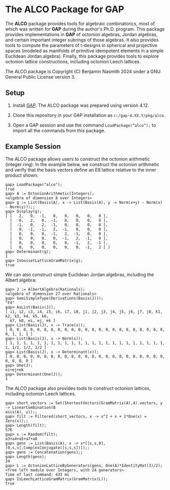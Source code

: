 # The ALCO Package for GAP

The **ALCO** package provides tools for algebraic combinatorics, most of which was written for **GAP** during the author's Ph.D. program. This package provides implementations in **GAP** of octonion algebras, Jordan algebras, and certain important integer subrings of those algebras. It also provides tools to compute the parameters of t-designs in spherical and projective spaces (modeled as manifolds of primitive idempotent elements in a simple Euclidean Jordan algebra). Finally, this package provides tools to explore octonion lattice constructions, including octonion Leech lattices. 

The ALCO package is Copyright (C) Benjamin Nasmith 2024 under a GNU General Public License version 3.   

## Setup

1. Install [GAP](https://www.gap-system.org/Download/). The ALCO package was prepared using version 4.12. 
 
2. Clone this repository in your GAP installation as `c:/gap-4.XX.Y/pkg/alco`.

3. Open a GAP session and use the command `LoadPackage(“alco”);`  to import all the commands from this package.

## Example Session

The ALCO package allows users to construct the octonion arithmetic (integer ring). 
In the example below, we construct the octonion arithmetic and verify that the 
basis vectors define an E8 lattice relative to the inner product shown:

```
gap> LoadPackage("alco");
true
gap> A := OctonionArithmetic(Integers);
<algebra of dimension 8 over Integers>
gap> g := List(Basis(A), x -> List(Basis(A), y -> Norm(x+y) - Norm(x) - Norm(y)));;
gap> Display(g);
[ [   2,   0,  -1,   0,   0,   0,   0,   0 ],
  [   0,   2,   0,  -1,   0,   0,   0,   0 ],
  [  -1,   0,   2,  -1,   0,   0,   0,   0 ],
  [   0,  -1,  -1,   2,  -1,   0,   0,   0 ],
  [   0,   0,   0,  -1,   2,  -1,   0,   0 ],
  [   0,   0,   0,   0,  -1,   2,  -1,   0 ],
  [   0,   0,   0,   0,   0,  -1,   2,  -1 ],
  [   0,   0,   0,   0,   0,   0,  -1,   2 ] ]
gap> Determinant(g);
1
gap> IsGossetLatticeGramMatrix(g);
true
```
      
We can also construct simple Euclidean Jordan algebras, including the Albert
algebra:

```
gap> J := AlbertAlgebra(Rationals);
<algebra of dimension 27 over Rationals>
gap> SemiSimpleType(Derivations(Basis(J)));
"F4"
gap> AsList(Basis(J));
[ i1, i2, i3, i4, i5, i6, i7, i8, j1, j2, j3, j4, j5, j6, j7, j8, k1, k2, k3, k4, k5, k6,
  k7, k8, ei, ej, ek ]
gap> List(Basis(J), x -> Trace(x));
[ 0, 0, 0, 0, 0, 0, 0, 0, 0, 0, 0, 0, 0, 0, 0, 0, 0, 0, 0, 0, 0, 0, 0, 0, 1, 1, 1 ]
gap> List(Basis(J), x -> Norm(x));
[ 1, 1, 1, 1, 1, 1, 1, 1, 1, 1, 1, 1, 1, 1, 1, 1, 1, 1, 1, 1, 1, 1, 1, 1, 1/2, 1/2, 1/2 ]
gap> List(Basis(J), x -> Determinant(x));
[ 0, 0, 0, 0, 0, 0, 0, 0, 0, 0, 0, 0, 0, 0, 0, 0, 0, 0, 0, 0, 0, 0, 0, 0, 0, 0, 0 ]
gap> One(J);
ei+ej+ek
gap> Determinant(One(J));
1  
```

The ALCO package also provides tools to construct octonion lattices, including 
octonion Leech lattices.

```
gap> short_vectors := Set(ShortestVectors(GramMatrix(A),4).vectors, y -> LinearCombination(B
asis(A), y));;
gap> filt := Filtered(short_vectors, x -> x^2 + x + 2*One(x) = Zero(x));; 
gap> Length(filt);
576
gap> s := Random(filt);
a3+a4+a5+a7+a8
gap> gens := List(Basis(A), x -> x*[[s,s,0],[0,s,s],ComplexConjugate([s,s,s])]);; 
gap> gens := Concatenation(gens);;
gap> Length(gens);
24
gap> L := OctonionLatticeByGenerators(gens, One(A)*IdentityMat(3)/2);
<free left module over Integers, with 24 generators>
Time of last command: 433 ms
gap> IsLeechLatticeGramMatrix(GramMatrix(L));
true
```